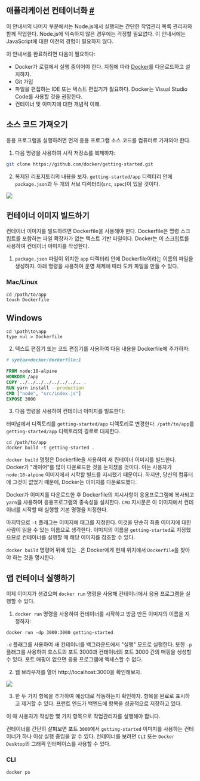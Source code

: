 ## 애플리케이션 컨테이너화 [#](https://docs.docker.com/get-started/02_our_app/)

이 안내서의 나머지 부분에서는 Node.js에서 실행되는 간단한 작업관리 목록 관리자와 함께 작업한다.
Node.js에 익숙하지 않은 경우에는 걱정할 필요없다. 이 안내서에는 JavaScript에 대한 이전의 경험이
필요하지 않다.

이 안내서를 완료하려면 다음이 필요하다:

- Docker가 로컬에서 실행 중이어야 한다. 지침에 따라 [Docker](https://docs.docker.com/get-docker/)를
  다운로드하고 설치하자.
- Git 가입
- 파일을 편집하는 IDE 또는 텍스트 편집기가 필요하다. Docker는 Visual Studio Code를 사용할 것을
  권장한다.
- 컨테이너 및 이미지에 대한 개념적 이해.

## 소스 코드 가져오기

응용 프로그램을 실행하려면 먼저 응용 프로그램 소스 코드를 컴퓨터로 가져와야 한다.

1. 다음 명령을 사용하여 시작 저장소를 복제하자:

```bash
git clone https://github.com/docker/getting-started.git
```

2. 복제된 리포지토리의 내용을 보자. `getting-started/app` 디렉터리 안에 `package.json`과 두
   개의 서브 디렉터리(`src`, `spec`)이 있을 것이다.

![](https://docs.docker.com/get-started/images/ide-screenshot.png)

## 컨테이너 이미지 빌드하기

컨테이너 이미지를 빌드하려면 Dockerfile을 사용해야 한다. Dockerfile은 명령 스크립트를 포함하는 파일
확장자가 없는 텍스트 기반 파일이다. Docker는 이 스크립트를 사용하여 컨테이너 이미지를 작성한다.

1. `package.json` 파일이 위치한 `app` 디렉터리 안에 Dockerfile이라는 이름의 파일을 생성하자. 아래
   명령을 사용하여 운영 체제에 따라 도커 파일을 만들 수 있다.

### Mac/Linux

```
cd /path/to/app
touch Dockerfile
```

## Windows

```
cd \path\to\app
type nul > Dockerfile
```

2. 텍스트 편집기 또는 코드 편집기를 사용하여 다음 내용을 Dockerfile에 추가하자:

```dockerfile
# syntax=docker/dockerfile:1
   
FROM node:18-alpine
WORKDIR /app
COPY ../../../../../../../.. .
RUN yarn install --production
CMD ["node", "src/index.js"]
EXPOSE 3000
```

3. 다음 명령을 사용하여 컨테이너 이미지를 빌드한다:

터미널에서 디렉토리를 `getting-started/app` 디렉토리로 변경한다. `/path/to/app`를
`getting-started/app` 디렉토리의 경로로 대체한다.

```
cd /path/to/app
docker build -t getting-started .
```

`docker build` 명령은 Dockerfile을 사용하여 새 컨테이너 이미지를 빌드한다. Docker가 "레이어"를
많이 다운로드한 것을 눈치챘을 것이다. 이는 사용자가 `node:18-alpine` 이미지에서 시작할 빌드를
지시했기 때문이다. 하지만, 당신의 컴퓨터에 그것이 없었기 때문에, Docker는 이미지를 다운로드했다.

Docker가 이미지를 다운로드한 후 Dockerfile의 지시사항이 응용프로그램에 복사되고 `yarn`을 사용하여
응용프로그램의 종속성을 설치한다. `CMD` 지시문은 이 이미지에서 컨테이너를 시작할 때 실행할 기본 명령을
지정한다.

마지막으로 `-t` 플래그는 이미지에 태그를 지정한다. 이것을 단순히 최종 이미지에 대한 사람이 읽을 수 있는
이름으로 생각한다. 이미지의 이름을 `getting-started`로 지정했으므로 컨테이너를 실행할 때 해당 이미지를
참조할 수 있다.

`docker build` 명령어 뒤에 있는 `.`은 Docker에게 현재 위치에서 `Dockerfile`을 찾아야 하는
것을 명시한다.

## 앱 컨테이너 실행하기

이제 이미지가 생겼으며 `docker run` 명령을 사용해 컨테이너에서 응용 프로그램을 실행할 수 있다.

1. `docker run` 명령을 사용하여 컨테이너를 시작하고 방금 만든 이미지의 이름을 지정하자:

```
docker run -dp 3000:3000 getting-started
```

`-d` 플래그를 사용하여 새 컨테이너를 백그라운드에서 "실행" 모드로 실행한다. 또한 `-p` 플래그를
사용하여 호스트의 포트 3000과 컨테이너의 포트 3000 간의 매핑을 생성할 수 있다. 포트 매핑이 없으면 응용
프로그램에 액세스할 수 없다.

2. 웹 브라우저를 열어 http://localhost:3000을 확인해보자.

![](https://docs.docker.com/get-started/images/todo-list-empty.png)

3. 한 두 가지 항목을 추가하여 예상대로 작동하는지 확인하자. 항목을 완료로 표시하고 제거할 수 있다.
   프런트 엔드가 백엔드에 항목을 성공적으로 저장하고 있다.

이 때 사용자가 작성한 몇 가지 항목으로 작업관리자를 실행해야 합니다.

컨테이너를 간단히 살펴보면 포트 `3000`에서 `getting-started` 이미지를 사용하는 컨테이너가 하나
이상 실행 중임을 알 수 있다. 컨테이너를 보려면 `CLI` 또는 `Docker Desktop`의 그래픽 인터페이스를
사용할 수 있다.

### CLI

```
docker ps
```